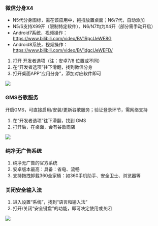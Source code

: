 ### 微信分身X4
 * N5代分身图标，需在该应用中，拖拽放置桌面；N6/7代，自动添加
 * N5/S支持X99开（限制特定软件）、N6/N7均为X4开（部分需手动开启）
 * Android7系统，视频操作：https://www.bilibili.com/video/BV1RgcUeWE8G
 * Android8系统，视频操作：
https://www.bilibili.com/video/BV1dgcUeWEFD/

1. 打开 开发者选项（注：安卓7/8 位置或不同）
2. 在“开发者选项”往下滑翻，找到微信分身
3. 打开桌面APP“应用分身”，添加对应软件即可

<img src="https://360rom.github.io/doc/pic/微信分身.png" class="center-image">

### GMS谷歌服务

开启GMS，可直接启用/安装/更新谷歌服务；验证登录环节，需网络支持

 1. 在“开发者选项”往下滑翻，找到 GMS
 2. 打开后，在桌面，会有谷歌商店

<img src="https://360rom.github.io/doc/pic/GMS.png" class="center-image">

### 纯净无广告系统

 1. 纯净无广告的官方系统
 2. 安卓版本最高：具备：省电、流畅
 3. 支持拖拽卸载360全家桶：如360手机助手、安全卫士、浏览器等

### 关闭安全输入法

 1. 进入设置“系统”，找到“语言和输入法”
 2. 打开/关闭“安全键盘”的功能，即可决定使用或关闭

<img src="https://360rom.github.io/doc/pic/安全输入法.png" class="center-image">
